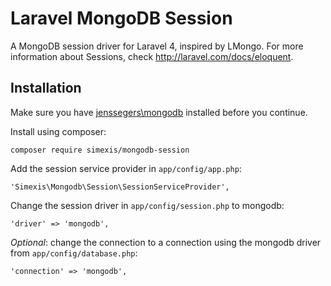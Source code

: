 Laravel MongoDB Session
=======================

A MongoDB session driver for Laravel 4, inspired by LMongo. For more information about Sessions, check http://laravel.com/docs/eloquent.

Installation
------------

Make sure you have [jenssegers\mongodb](https://github.com/jenssegers/Laravel-MongoDB) installed before you continue.

Install using composer:

    composer require simexis/mongodb-session

Add the session service provider in `app/config/app.php`:

    'Simexis\Mongodb\Session\SessionServiceProvider',

Change the session driver in `app/config/session.php` to mongodb:

    'driver' => 'mongodb',

*Optional*: change the connection to a connection using the mongodb driver from `app/config/database.php`:

	'connection' => 'mongodb',

